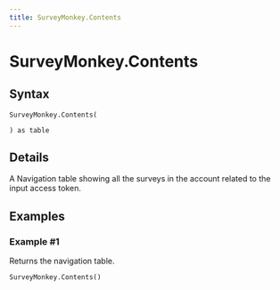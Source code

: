 ```yaml
---
title: SurveyMonkey.Contents
---
```


# SurveyMonkey.Contents



## Syntax

```powerquery
SurveyMonkey.Contents(

) as table
```


## Details

A Navigation table showing all the surveys in the account related to the input access token.


## Examples

### Example #1 
Returns the navigation table.
```powerquery
SurveyMonkey.Contents()
```




